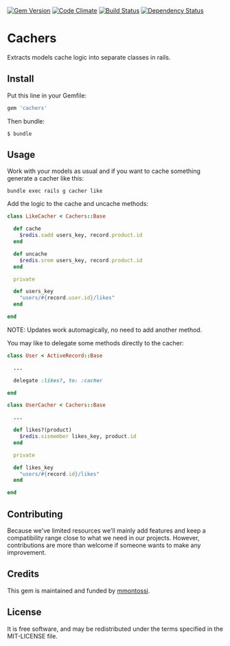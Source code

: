 [![Gem Version](https://badge.fury.io/rb/cachers.svg)](http://badge.fury.io/rb/cachers)
[![Code Climate](https://codeclimate.com/github/mmontossi/cachers/badges/gpa.svg)](https://codeclimate.com/github/mmontossi/cachers)
[![Build Status](https://travis-ci.org/mmontossi/cachers.svg)](https://travis-ci.org/mmontossi/cachers)
[![Dependency Status](https://gemnasium.com/mmontossi/cachers.svg)](https://gemnasium.com/mmontossi/cachers)

# Cachers

Extracts models cache logic into separate classes in rails.


## Install

Put this line in your Gemfile:
```ruby
gem 'cachers'
```

Then bundle:
```
$ bundle
```

## Usage

Work with your models as usual and if you want to cache something generate a cacher like this:
```
bundle exec rails g cacher like
```

Add the logic to the cache and uncache methods:
```ruby
class LikeCacher < Cachers::Base

  def cache
    $redis.sadd users_key, record.product.id
  end

  def uncache
    $redis.srem users_key, record.product.id
  end

  private

  def users_key
    "users/#{record.user.id}/likes"
  end

end
```

NOTE: Updates work automagically, no need to add another method.

You may like to delegate some methods directly to the cacher:
```ruby
class User < ActiveRecord::Base

  ...

  delegate :likes?, to: :cacher

end

class UserCacher < Cachers::Base

  ...

  def likes?(product)
    $redis.sismember likes_key, product.id
  end

  private

  def likes_key
    "users/#{record.id}/likes"
  end

end
```

## Contributing

Because we've limited resources we'll mainly add features and keep a compatibility range close to what we need in our projects. However, contributions are more than welcome if someone wants to make any improvement.

## Credits

This gem is maintained and funded by [mmontossi](https://github.com/mmontossi).

## License

It is free software, and may be redistributed under the terms specified in the MIT-LICENSE file.
